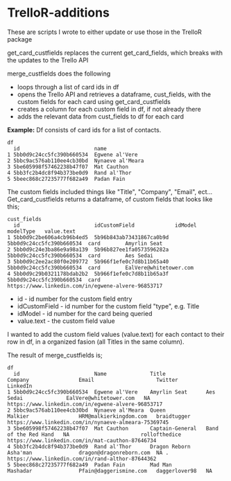 # TrelloR-additions
These are scripts I wrote to either update or use those in the TrelloR package

get_card_custfields replaces the current get_card_fields, which breaks with the updates to the Trello API

merge_custfields does the following
* loops through a list of card ids in df
* opens the Trello API and retrieves a dataframe, cust_fields, with the custom fields for each card using get_card_custfields
* creates a column for each custom field in df, if not already there
* adds the relevant data from cust_fields to df for each card

**Example:**
Df consists of card ids for a list of contacts.

```{r}
df
  id                        name
1 5bb0d9c24cc5fc390b660534  Egwene al'Vere 
2 5bbc9ac576ab110ee4cb30bd  Nynaeve al'Meara
3 5be605998f57462238b47f07  Mat Cauthon
4 5bb3fc2b4dc8f94b373be0d9  Rand al'Thor
5 5beec868c27235777f682a49  Padan Fain
```

The custom fields included things like "Title", "Company", "Email", ect... Get_card_custfields returns a dataframe, of custom fields that looks like this;

```{r}
cust_fields
  id                        idCustomField             idModel                   modelType   value.text                       
1 5bb0d9c2be606a4cb96b4ed5  5b96b843ab73431867ca0b9d  5bb0d9c24cc5fc390b660534  card        Amyrlin Seat
2 5bb0d9c24e3ba86e9a98a139  5b96b827ee1fa0573596282a  5bb0d9c24cc5fc390b660534  card        Aes Sedai
3 5bb0d9c2ee2ac80f0e209772  5b966f1efe0c7d8b11b65a40  5bb0d9c24cc5fc390b660534  card        EalVere@whitetower.com
4 5bb0d9c29b0321178bdab2b2  5b966f1efe0c7d8b11b65a3f  5bb0d9c24cc5fc390b660534  card        https://www.linkedin.com/in/egwene-alvere-96853717
```


+ id - id number for the custom field entry
+ idCustomField - id number for the custom field "type", e.g. Title
+ idModel - id number for the card being queried
+ value.text - the custom field value

I wanted to add the custom field values (value.text) for each contact to their row in df, in a organized fasion (all Titles in the same column).

The result of merge_custfields is;

```{r}
df
  id                        Name              Title             Company                Email                    Twitter         LinkedIn
1 5bb0d9c24cc5fc390b660534  Egwene al'Vere    Amyrlin Seat      Aes Sedai              EalVere@whitetower.com   NA              https://www.linkedin.com/in/egwene-alvere-96853717
2 5bbc9ac576ab110ee4cb30bd  Nynaeve al'Meara  Queen             Malkier                HRM@malkierkingdom.com   braidtugger     https://www.linkedin.com/in/nynaeve-almeara-75369745
3 5be605998f57462238b47f07  Mat Cauthon       Captain-General   Band of the Red Hand   NA                       rollofthedice  https://www.linkedin.com/in/mat-cauthon-87646734
4 5bb3fc2b4dc8f94b373be0d9  Rand al'Thor      Dragon Reborn     Asha'man               dragon@dragonreborn.com  NA .            https://www.linkedin.com/in/rand-althor-87644362
5 5beec868c27235777f682a49  Padan Fain        Mad Man           Mashadar               Pfain@daggerismine.com   daggerlover98   NA
```
